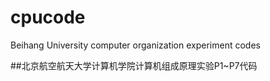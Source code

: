 # cpucode
Beihang University computer organization experiment codes


##北京航空航天大学计算机学院计算机组成原理实验P1~P7代码
